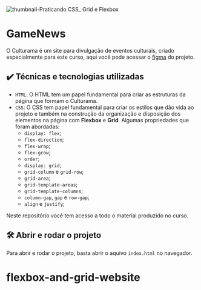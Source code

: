 ![thumbnail-Praticando CSS_ Grid e Flexbox](https://lh3.googleusercontent.com/u/2/drive-viewer/AAOQEOSXniet3RZYmJOkIY8sJhTUvASlGey-sB1DrK2-3Cv4YZ174SlKkMXD8ZCeF7t8NRXYhbE8wD2198O9N8YCJaclgkPPxg=w2448-h1728)

# <ing src ="https://github.com/gustavx-lourenco.png" width="100px"> GameNews 

O Culturama é um site para divulgação de eventos culturais, criado especialmente para este curso, aqui você pode acessar o [figma](https://www.figma.com/file/mC6DmuXPGWHYkMWOQD3khm/2713---Praticando-CSS%3A-Grid-e-Flexbox?node-id=79%3A289) do projeto.

## ✔️ Técnicas e tecnologias utilizadas

- `HTML`: O HTML tem um papel fundamental para criar as estruturas da página que formam o Culturama. 
- `CSS`: O CSS tem papel fundamental para criar os estilos que dão vida ao projeto e também na construção da organização e disposição dos elementos na página com **Flexbox** e **Grid**. Algumas propriedades que foram abordadas:
  - `display: flex`;
  - `flex-direction`;
  - `flex-wrap`;
  - `flex-grow`;
  - `order`;
  - `display: grid`;
  - `grid-column` e `grid-row`;
  - `grid-area`;
  - `grid-template-areas`;
  - `grid-template-columns`;
  - `column-gap`, `gap` e `row-gap`;
  - `align` e `justify`;
 
  
Neste repositório você tem acesso a todo o material produzido no curso.

## 🛠️ Abrir e rodar o projeto

Para abrir e rodar o projeto, basta abrir o aquivo `index.html` no navegador.
# flexbox-and-grid-website
